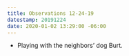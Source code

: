 ```yaml
---
title: Observations 12-24-19
datestamp: 20191224
date: 2020-01-02 13:29:00 -06:00
---
```


- Playing with the neighbors’ dog Burt.
